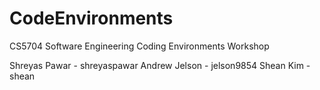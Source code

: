 # CodeEnvironments
CS5704 Software Engineering Coding Environments Workshop

Shreyas Pawar - shreyaspawar
Andrew Jelson - jelson9854
Shean Kim - shean
